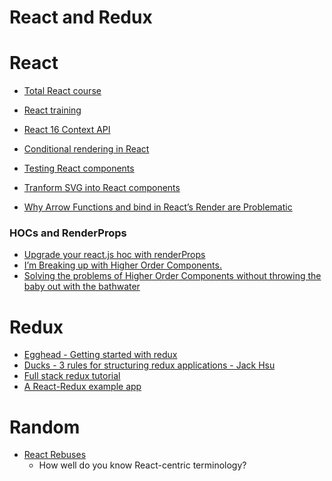 # React and Redux


# React

- [Total React course](https://courses.totalreact.com/)
- [React training](https://reacttraining.com/patterns/)
- [React 16 Context API](https://www.youtube.com/watch?v=9Ilq6G-VMyQ)

- [Conditional rendering in React](https://www.robinwieruch.de/conditional-rendering-react/)
- [Testing React components](https://medium.com/@skidding/testing-react-components-30516bc6a1b3)
- [Tranform SVG into React components](https://github.com/smooth-code/svgr)
- [Why Arrow Functions and bind in React’s Render are Problematic](https://medium.freecodecamp.org/why-arrow-functions-and-bind-in-reacts-render-are-problematic-f1c08b060e36)

### HOCs and RenderProps
- [Upgrade your react.js hoc with renderProps](https://reactrocket.com/post/turn-your-hocs-into-render-prop-components/)
- [I’m Breaking up with Higher Order Components.](https://medium.com/tandemly/im-breaking-up-with-higher-order-components-44b0df2db052)
- [Solving the problems of Higher Order Components without throwing the baby out with the bathwater](https://medium.com/appifycanada/solving-the-problems-of-higher-order-components-without-throwing-the-baby-out-with-the-bathwater-40ddc72df5aa)

###


# Redux

- [Egghead - Getting started with redux](https://egghead.io/courses/getting-started-with-redux)
- [Ducks - 3 rules for structuring redux applications - Jack Hsu](https://jaysoo.ca/2016/02/28/organizing-redux-application/)
- [Full stack redux tutorial](http://teropa.info/blog/2015/09/10/full-stack-redux-tutorial.html)
- [A React-Redux example app](http://blog.krawaller.se/posts/a-react-redux-example-app/)


# Random

- [React Rebuses](https://hackernoon.com/react-rebuses-9f72e761ae56)
  - How well do you know React-centric terminology?
